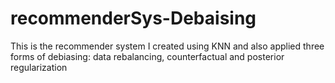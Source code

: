 # recommenderSys-Debaising
This is the recommender system I created using KNN and also applied three forms of debiasing: data rebalancing, counterfactual and posterior regularization
